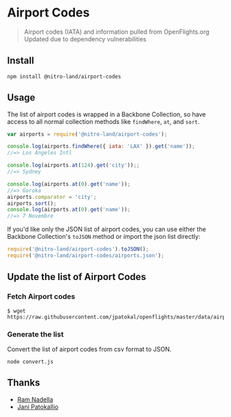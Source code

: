 # Airport Codes
> Airport codes (IATA) and information pulled from OpenFlights.org
> Updated due to dependency vulnerabilities

## Install

```
npm install @nitro-land/airport-codes
```

## Usage

The list of airport codes is wrapped in a Backbone Collection, so have access to all normal collection methods like `findWhere`, `at`, and `sort`.

```javascript
var airports = require('@nitro-land/airport-codes');

console.log(airports.findWhere({ iata: 'LAX' }).get('name'));
//=> Los Angeles Intl

console.log(airports.at(124).get('city'));;
//=> Sydney

console.log(airports.at(0).get('name'));
//=> Goroka
airports.comparator = 'city';
airports.sort();
console.log(airports.at(0).get('name'));
//=> 7 Novembre
```

If you'd like only the JSON list of airport codes, you can use either the Backbone Collection's `toJSON` method or import the json list directly:

```javascript
require('@nitro-land/airport-codes').toJSON();
require('@nitro-land/airport-codes/airports.json');
```

## Update the list of Airport Codes

### Fetch Airport codes

```
$ wget https://raw.githubusercontent.com/jpatokal/openflights/master/data/airports.dat
```

### Generate the list

Convert the list of airport codes from csv format to JSON.

```
node convert.js
```

## Thanks

- [Ram Nadella](https://github.com/ram-nadella/airport-codes)
- [Jani Patokallio](https://github.com/jpatokal/openflights/)
